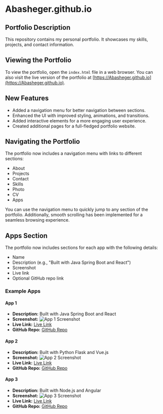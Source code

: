# Abasheger.github.io

## Portfolio Description

This repository contains my personal portfolio. It showcases my skills, projects, and contact information.

## Viewing the Portfolio

To view the portfolio, open the `index.html` file in a web browser. You can also visit the live version of the portfolio at [https://Abasheger.github.io](https://Abasheger.github.io).

## New Features

- Added a navigation menu for better navigation between sections.
- Enhanced the UI with improved styling, animations, and transitions.
- Added interactive elements for a more engaging user experience.
- Created additional pages for a full-fledged portfolio website.

## Navigating the Portfolio

The portfolio now includes a navigation menu with links to different sections:
- About
- Projects
- Contact
- Skills
- Photo
- CV
- Apps

You can use the navigation menu to quickly jump to any section of the portfolio. Additionally, smooth scrolling has been implemented for a seamless browsing experience.

## Apps Section

The portfolio now includes sections for each app with the following details:
- Name
- Description (e.g., "Built with Java Spring Boot and React")
- Screenshot
- Live link
- Optional GitHub repo link

### Example Apps

#### App 1
- **Description:** Built with Java Spring Boot and React
- **Screenshot:** ![App 1 Screenshot](path/to/app1/screenshot.jpg)
- **Live Link:** [Live Link](https://live-link-to-app1.com)
- **GitHub Repo:** [GitHub Repo](https://github.com/yourusername/app1)

#### App 2
- **Description:** Built with Python Flask and Vue.js
- **Screenshot:** ![App 2 Screenshot](path/to/app2/screenshot.jpg)
- **Live Link:** [Live Link](https://live-link-to-app2.com)
- **GitHub Repo:** [GitHub Repo](https://github.com/yourusername/app2)

#### App 3
- **Description:** Built with Node.js and Angular
- **Screenshot:** ![App 3 Screenshot](path/to/app3/screenshot.jpg)
- **Live Link:** [Live Link](https://live-link-to-app3.com)
- **GitHub Repo:** [GitHub Repo](https://github.com/yourusername/app3)
